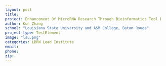```yaml
---
layout: post
title:
project: Enhancement Of MicroRNA Research Through Bioinformatics Tool Development
author: Kun Zhang
school: "Louisiana State University and A&M College, Baton Rouge"
project-type: TestElement
image: "lsu.png"
categories: LBRN Lead Institute
email:
phone:
zip:
---
```

<!--
school,image,category
"Louisiana State University and A&M College, Baton Rouge",lsu.png,LBRN Lead Institute
Grambling State University,grambling.jpeg,LBRN Primary Undergraduate Institutes
Louisiana State University at Shreveport,lsus2b.png,none
Louisiana Tech University,latech.jpg,none
Southeastern Louisiana University,selu.jpeg,none
Southern University and A&M College,su.gif,none
University of Louisiana at Monroe,ulm.jpg,none
Xavier University of Louisiana,xavier.jpeg,none

 -->
